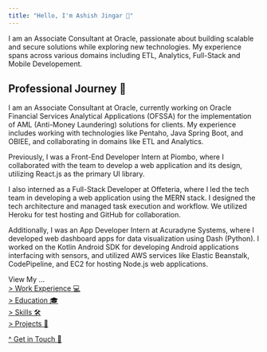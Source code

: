 ```yaml
---
title: "Hello, I'm Ashish Jingar 👋"
---
```


I am an Associate Consultant at Oracle, passionate about building scalable and secure solutions while exploring new technologies. My experience spans across various domains including ETL, Analytics, Full-Stack and Mobile Developement.

## Professional Journey 🚀

I am an Associate Consultant at Oracle, currently working on Oracle Financial Services Analytical Applications (OFSSA) for the implementation of AML (Anti-Money Laundering) solutions for clients. My experience includes working with technologies like Pentaho, Java Spring Boot, and OBIEE, and collaborating in domains like ETL and Analytics.

Previously, I was a Front-End Developer Intern at Piombo, where I collaborated with the team to develop a web application and its design, utilizing React.js as the primary UI library.

I also interned as a Full-Stack Developer at Offeteria, where I led the tech team in developing a web application using the MERN stack. I designed the tech architecture and managed task execution and workflow. We utilized Heroku for test hosting and GitHub for collaboration.

Additionally, I was an App Developer Intern at Acuradyne Systems, where I developed web dashboard apps for data visualization using Dash (Python). I worked on the Kotlin Android SDK for developing Android applications interfacing with sensors, and utilized AWS services like Elastic Beanstalk, CodePipeline, and EC2 for hosting Node.js web applications.

View My ...   
[> Work Experience 💻](/work)   
[> Education 🎓](/edu)  
[> Skills 🛠️](/skills)  
[> Projects 🚀](/projects)  

[^ Get in Touch 📨](/contact)